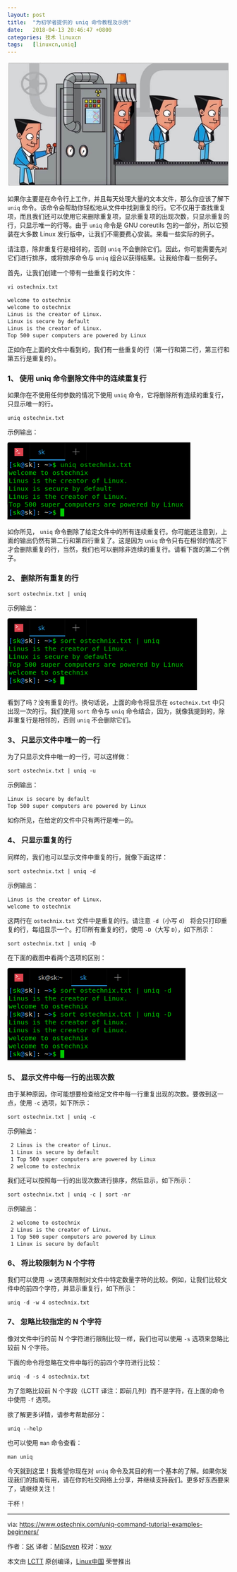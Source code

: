 ```yaml
---
layout: post
title:	"为初学者提供的 uniq 命令教程及示例"
date:	2018-04-13 20:46:47 +0800 
categories:	技术 linuxcn 
tags:	[linuxcn,uniq]
---
```



![](/Asserts/Images/album/201804/13/204629q8eeab5ftiltxcmi.jpg)


如果你主要是在命令行上工作，并且每天处理大量的文本文件，那么你应该了解下 `uniq` 命令。该命令会帮助你轻松地从文件中找到重复的行。它不仅用于查找重复项，而且我们还可以使用它来删除重复项，显示重复项的出现次数，只显示重复的行，只显示唯一的行等。由于 `uniq` 命令是 GNU coreutils 包的一部分，所以它预装在大多数 Linux 发行版中，让我们不需要费心安装。来看一些实际的例子。


请注意，除非重复行是相邻的，否则 `uniq` 不会删除它们。因此，你可能需要先对它们进行排序，或将排序命令与 `uniq` 组合以获得结果。让我给你看一些例子。


首先，让我们创建一个带有一些重复行的文件：



```
vi ostechnix.txt

```


```
welcome to ostechnix
welcome to ostechnix
Linus is the creator of Linux.
Linux is secure by default
Linus is the creator of Linux.
Top 500 super computers are powered by Linux

```

正如你在上面的文件中看到的，我们有一些重复的行（第一行和第二行，第三行和第五行是重复的）。


### 1、 使用 uniq 命令删除文件中的连续重复行


如果你在不使用任何参数的情况下使用 `uniq` 命令，它将删除所有连续的重复行，只显示唯一的行。



```
uniq ostechnix.txt

```

示例输出：


![](/Asserts/Images/album/201804/13/204653e5yjb4b6u6b1j9if.png)


如你所见， `uniq` 命令删除了给定文件中的所有连续重复行。你可能还注意到，上面的输出仍然有第二行和第四行重复了。这是因为 `uniq` 命令只有在相邻的情况下才会删除重复的行，当然，我们也可以删除非连续的重复行。请看下面的第二个例子。


### 2、 删除所有重复的行



```
sort ostechnix.txt | uniq

```

示例输出：


![](/Asserts/Images/album/201804/13/204655vhmmjsp3zp11sfet.png)


看到了吗？没有重复的行。换句话说，上面的命令将显示在 `ostechnix.txt` 中只出现一次的行。我们使用 `sort` 命令与 `uniq` 命令结合，因为，就像我提到的，除非重复行是相邻的，否则 `uniq` 不会删除它们。


### 3、 只显示文件中唯一的一行


为了只显示文件中唯一的一行，可以这样做：



```
sort ostechnix.txt | uniq -u

```

示例输出：



```
Linux is secure by default
Top 500 super computers are powered by Linux

```

如你所见，在给定的文件中只有两行是唯一的。


### 4、 只显示重复的行


同样的，我们也可以显示文件中重复的行，就像下面这样：



```
sort ostechnix.txt | uniq -d

```

示例输出：



```
Linus is the creator of Linux.
welcome to ostechnix

```

这两行在 `ostechnix.txt` 文件中是重复的行。请注意 `-d`（小写 `d`） 将会只打印重复的行，每组显示一个。打印所有重复的行，使用 `-D`（大写 `D`），如下所示：



```
sort ostechnix.txt | uniq -D

```

在下面的截图中看两个选项的区别：


![](/Asserts/Images/album/201804/13/204657rpo115v6tp5bn1xq.png)


### 5、 显示文件中每一行的出现次数


由于某种原因，你可能想要检查给定文件中每一行重复出现的次数。要做到这一点，使用 `-c` 选项，如下所示：



```
sort ostechnix.txt | uniq -c

```

示例输出：



```
 2 Linus is the creator of Linux.
 1 Linux is secure by default
 1 Top 500 super computers are powered by Linux
 2 welcome to ostechnix

```

我们还可以按照每一行的出现次数进行排序，然后显示，如下所示：



```
sort ostechnix.txt | uniq -c | sort -nr

```

示例输出：



```
 2 welcome to ostechnix
 2 Linus is the creator of Linux.
 1 Top 500 super computers are powered by Linux
 1 Linux is secure by default

```

### 6、 将比较限制为 N 个字符


我们可以使用 `-w` 选项来限制对文件中特定数量字符的比较。例如，让我们比较文件中的前四个字符，并显示重复行，如下所示：



```
uniq -d -w 4 ostechnix.txt

```

### 7、 忽略比较指定的 N 个字符


像对文件中行的前 N 个字符进行限制比较一样，我们也可以使用 `-s` 选项来忽略比较前 N 个字符。


下面的命令将忽略在文件中每行的前四个字符进行比较：



```
uniq -d -s 4 ostechnix.txt

```

为了忽略比较前 N 个字段（LCTT 译注：即前几列）而不是字符，在上面的命令中使用 `-f` 选项。


欲了解更多详情，请参考帮助部分：



```
uniq --help

```

也可以使用 `man` 命令查看：



```
man uniq

```

今天就到这里！我希望你现在对 `uniq` 命令及其目的有一个基本的了解。如果你发现我们的指南有用，请在你的社交网络上分享，并继续支持我们。更多好东西要来了，请继续关注！


干杯！




---


via: <https://www.ostechnix.com/uniq-command-tutorial-examples-beginners/>


作者：[SK](https://www.ostechnix.com) 译者：[MjSeven](https://github.com/MjSeven) 校对：[wxy](https://github.com/wxy)


本文由 [LCTT](https://github.com/LCTT/TranslateProject) 原创编译，[Linux中国](https://linux.cn/) 荣誉推出
